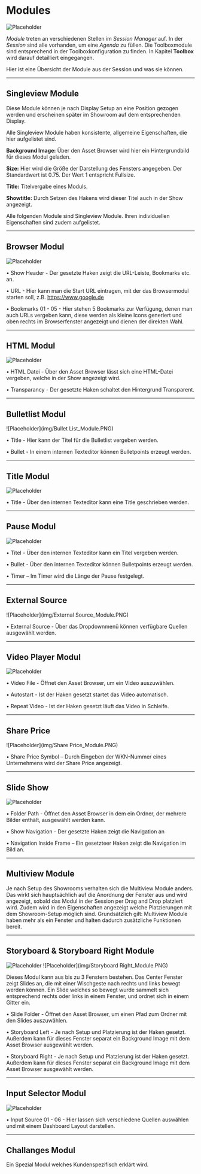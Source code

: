 # Modules 



![Placeholder](img/SessionEditor_ModuleFocused.PNG) 



*Module* treten an verschiedenen Stellen im *Session Manager* auf. In der *Session* sind alle vorhanden, um eine *Agenda* zu füllen. Die Toolboxmodule sind entsprechend in der Toolboxkonfiguration zu finden. In Kapitel **Toolbox** wird darauf detailliert eingegangen. 



Hier ist eine Übersicht der Module aus der Session und was sie können. 
***


## Singleview Module 

Diese Module können je nach Display Setup an eine Position gezogen werden und erscheinen später im Showroom auf dem entsprechenden Display. 

Alle Singleview Module haben konsistente, allgemeine Eigenschaften, die hier aufgelistet sind. 



**Background Image:** Über den Asset Browser wird hier ein Hintergrundbild für dieses Modul geladen. 



**Size:** Hier wird die Größe der Darstellung des Fensters angegeben. Der Standardwert ist 0.75. Der Wert 1 entspricht Fullsize. 



**Title:** Titelvergabe eines Moduls. 



**Showtitle:** Durch Setzen des Hakens wird dieser Titel auch in der Show angezeigt.  



Alle folgenden Module sind Singleview Module. Ihren individuellen Eigenschaften sind zudem aufgelistet. 
***
## Browser Modul

![Placeholder](img/Browser_Module.PNG) 

•    Show Header - Der gesetzte Haken zeigt die URL-Leiste, Bookmarks etc. an. 

•    URL - Hier kann man die Start URL eintragen, mit der das Browsermodul starten soll, z.B. https://www.google.de 



•    Bookmarks 01 - 05 - Hier stehen 5 Bookmarks zur Verfügung, denen man auch URLs vergeben kann, diese werden als kleine Icons generiert und oben rechts im Browserfenster angezeigt und dienen der direkten Wahl. 


***
## HTML Modul

![Placeholder](img/HTML_Module.PNG) 

•    HTML Datei - Über den Asset Browser lässt sich eine HTML-Datei vergeben, welche in der Show angezeigt wird.  

•    Transparancy - Der gesetzte Haken schaltet den Hintergrund Transparent. 


***
## Bulletlist Modul

![Placeholder](img/Bullet List_Module.PNG) 

•    Title - Hier kann der Titel für die Bulletlist vergeben werden. 



•    Bullet - In einem internen Texteditor können Bulletpoints erzeugt werden. 


***

## Title Modul

![Placeholder](img/Titel_Module.PNG) 

•    Title - Über den internen Texteditor kann eine Title geschrieben werden. 


***
## Pause Modul

![Placeholder](img/Pause_Module.PNG) 

•    Titel - Über den internen Texteditor kann ein Titel vergeben werden. 



•    Bullet -  Über den internen Texteditor können Bulletpoints erzeugt werden. 



•    Timer – Im Timer wird die Länge der Pause festgelegt.  


***
## External Source 

![Placeholder](img/External Source_Module.PNG) 

•    External Source - Über das Dropdownmenü können verfügbare Quellen ausgewählt werden. 


***
## Video Player Modul

![Placeholder](img/Videoplayer_Module.PNG) 

•    Video File - Öffnet den Asset Browser, um ein Video auszuwählen. 



•    Autostart - Ist der Haken gesetzt startet das Video automatisch. 



•    Repeat Video - Ist der Haken gesetzt läuft das Video in Schleife. 


***
## Share Price

![Placeholder](img/Share Price_Module.PNG) 

•    Share Price Symbol – Durch Eingeben der WKN-Nummer eines Unternehmens wird der Share Price angezeigt. 

***
## Slide Show 

![Placeholder](img/Slideshow_Module.PNG) 

•    Folder Path - Öffnet den Asset Browser in dem ein Ordner, der mehrere Bilder enthält, ausgewählt werden kann. 



•    Show Navigation - Der gesetzte Haken zeigt die Navigation an 



•    Navigation Inside Frame – Ein gesetzteer Haken zeigt die Navigation im Bild an. 


***
## Multiview Module

Je nach Setup des Showrooms verhalten sich die Multiview Module anders. Das wirkt sich hauptsächlich auf die Anordnung der Fenster aus und wird angezeigt, sobald das Modul in der Session per Drag and Drop platziert wird. Zudem wird in den Eigenschaften angezeigt welche Platzierungen mit dem Showroom-Setup möglich sind. Grundsätzlich gilt: Multiview Module haben mehr als ein Fenster und halten dadurch zusätzliche Funktionen bereit. 


***
## Storyboard & Storyboard Right Module

![Placeholder](img/Storyboard_Module.PNG)  ![Placeholder](img/Storyboard Right_Module.PNG) 

Dieses Modul kann aus bis zu 3 Fenstern bestehen. Das Center Fenster zeigt Slides an, die mit einer Wischgeste nach rechts und links bewegt werden können. Ein Slide welches so bewegt wurde sammelt sich entsprechend rechts oder links in einem Fenster, und ordnet sich in einem Gitter ein. 



•    Slide Folder - Öffnet den Asset Browser, um einen Pfad zum Ordner mit den Slides auszuwählen. 



•    Storyboard Left - Je nach Setup und Platzierung ist der Haken gesetzt. Außerdem kann für dieses Fenster separat ein Background Image mit dem Asset Browser ausgewählt werden. 



•    Storyboard Right - Je nach Setup und Platzierung ist der Haken gesetzt. Außerdem kann für dieses Fenster separat ein Background Image mit dem Asset Browser ausgewählt werden. 

***
## Input Selector Modul 

![Placeholder](img/Inputselector_Module.PNG) 

•    Input Source 01 - 06 - Hier lassen sich verschiedene Quellen auswählen und mit einem Dashboard Layout darstellen. 

***
## Challanges Modul 

Ein Spezial Modul welches Kundenspezifisch erklärt wird. 
